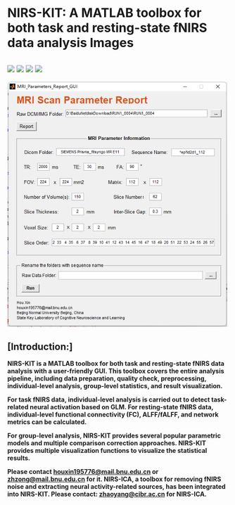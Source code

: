 # NIRS-KIT: A MATLAB toolbox for both task and resting-state fNIRS data analysis Images


![](https://img.shields.io/badge/updata-2023/11/23-orange.svg)
![](https://img.shields.io/badge/version-v3.0-brightgreen.svg)
![](https://img.shields.io/badge/release-2019/11/24-green.svg)
![](https://img.shields.io/badge/licese-GPLV3.0-blue.svg)
------

<img src="https://github.com/bnuhouxin/MRI_Parameter_Report/blob/master/exam.png" width="500" />

## [Introduction:]
**NIRS-KIT is a MATLAB toolbox for both task and resting-state fNIRS data analysis with a user-friendly GUI. This toolbox covers the entire analysis pipeline, including data preparation, quality check, preprocessing, individual-level analysis, group-level statistics, and result visualization.**

**For task fNIRS data, individual-level analysis is carried out to detect task-related neural activation based on GLM. For resting-state fNIRS data, individual-level functional connectivity (FC), ALFF/fALFF, and network metrics can be calculated.**

**For group-level analysis, NIRS-KIT provides several popular parametric models and multiple comparison correction approaches. NIRS-KIT provides multiple visualization functions to visualize the statistical results.**

**Please contact houxin195776@mail.bnu.edu.cn or zhzong@mail.bnu.edu.cn for it. NIRS-ICA, a toolbox for removing fNIRS noise and extracting neural activity-related sources, has been integrated into NIRS-KIT. Please contact: zhaoyang@cibr.ac.cn for NIRS-ICA.**
